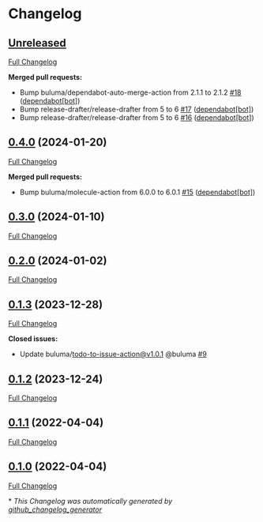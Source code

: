 # Changelog

## [Unreleased](https://github.com/buluma/ansible-role-clamav/tree/HEAD)

[Full Changelog](https://github.com/buluma/ansible-role-clamav/compare/0.4.0...HEAD)

**Merged pull requests:**

- Bump buluma/dependabot-auto-merge-action from 2.1.1 to 2.1.2 [\#18](https://github.com/buluma/ansible-role-clamav/pull/18) ([dependabot[bot]](https://github.com/apps/dependabot))
- Bump release-drafter/release-drafter from 5 to 6 [\#17](https://github.com/buluma/ansible-role-clamav/pull/17) ([dependabot[bot]](https://github.com/apps/dependabot))
- Bump release-drafter/release-drafter from 5 to 6 [\#16](https://github.com/buluma/ansible-role-clamav/pull/16) ([dependabot[bot]](https://github.com/apps/dependabot))

## [0.4.0](https://github.com/buluma/ansible-role-clamav/tree/0.4.0) (2024-01-20)

[Full Changelog](https://github.com/buluma/ansible-role-clamav/compare/0.3.0...0.4.0)

**Merged pull requests:**

- Bump buluma/molecule-action from 6.0.0 to 6.0.1 [\#15](https://github.com/buluma/ansible-role-clamav/pull/15) ([dependabot[bot]](https://github.com/apps/dependabot))

## [0.3.0](https://github.com/buluma/ansible-role-clamav/tree/0.3.0) (2024-01-10)

[Full Changelog](https://github.com/buluma/ansible-role-clamav/compare/0.2.0...0.3.0)

## [0.2.0](https://github.com/buluma/ansible-role-clamav/tree/0.2.0) (2024-01-02)

[Full Changelog](https://github.com/buluma/ansible-role-clamav/compare/0.1.3...0.2.0)

## [0.1.3](https://github.com/buluma/ansible-role-clamav/tree/0.1.3) (2023-12-28)

[Full Changelog](https://github.com/buluma/ansible-role-clamav/compare/0.1.2...0.1.3)

**Closed issues:**

- Update buluma/todo-to-issue-action@v1.0.1 @buluma [\#9](https://github.com/buluma/ansible-role-clamav/issues/9)

## [0.1.2](https://github.com/buluma/ansible-role-clamav/tree/0.1.2) (2023-12-24)

[Full Changelog](https://github.com/buluma/ansible-role-clamav/compare/0.1.1...0.1.2)

## [0.1.1](https://github.com/buluma/ansible-role-clamav/tree/0.1.1) (2022-04-04)

[Full Changelog](https://github.com/buluma/ansible-role-clamav/compare/0.1.0...0.1.1)

## [0.1.0](https://github.com/buluma/ansible-role-clamav/tree/0.1.0) (2022-04-04)

[Full Changelog](https://github.com/buluma/ansible-role-clamav/compare/76bc438b7df1bc2514fb5ffa78bd6d6a0cafcb8f...0.1.0)



\* *This Changelog was automatically generated by [github_changelog_generator](https://github.com/github-changelog-generator/github-changelog-generator)*
